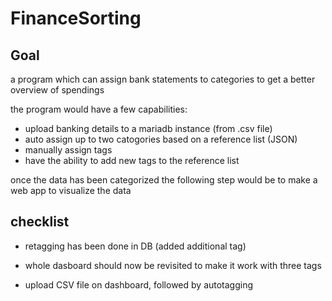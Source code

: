 # FinanceSorting
## Goal
a program which can assign bank statements to categories to get a better overview of spendings

the program would have a few capabilities:
- upload banking details to a mariadb instance (from .csv file)
- auto assign up to two catogories based on a reference list (JSON)
- manually assign tags
- have the ability to add new tags to the reference list

once the data has been categorized the following step would be to make a web app to visualize the data

## checklist
- retagging has been done in DB (added additional tag)
- whole dasboard should now be revisited to make it work with three tags

- upload CSV file on dashboard, followed by autotagging


